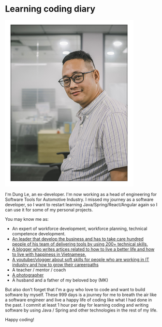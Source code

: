 # Learning coding diary

![Dung](./assests/dung.png)

I'm Dung Le, an ex-developer. I'm now working as a head of engineering for Software Tools for Automotive Industry. I missed my journey as a software developer, so I want to restart learning Java/Spring/React/Angular again so I can use it for some of my personal projects. 

You may know me as: 

  + An expert of workforce development, workforce planning, technical competence development.
  + [An leader that develop the business and has to take care hundred people of his team of delivering tools by using 200+ technical skills.](https://www.linkedin.com/in/ho%C3%A0ng-d%C5%A9ng-l%C3%AA-5a356221/)
  + [A blogger who writes artices related to how to live a better life and how to live with happiness in Vietnamese.](https://tumivn.com/)
  + [A youtuber/vlogger about soft skills for people who are working in IT industry and how to grow their careerpaths](https://www.youtube.com/channel/UChfAI8bOPOJIQOTE-qHRwew)
  + A teacher / mentor / coach
  + [A photographer](https://www.instagram.com/tumivn/)
  + A husband and a father of my beloved boy (MK)

But also don't forget that I'm a guy who love to code and want to build software by myself. These 999 days is a journey for me to breath the air like a software engineer and live a happy life of coding like what I had done in the past. I commit at least 1 hour per day for learning coding and writing software by using Java / Spring and other technologies in the rest of my life. 

Happy coding!
